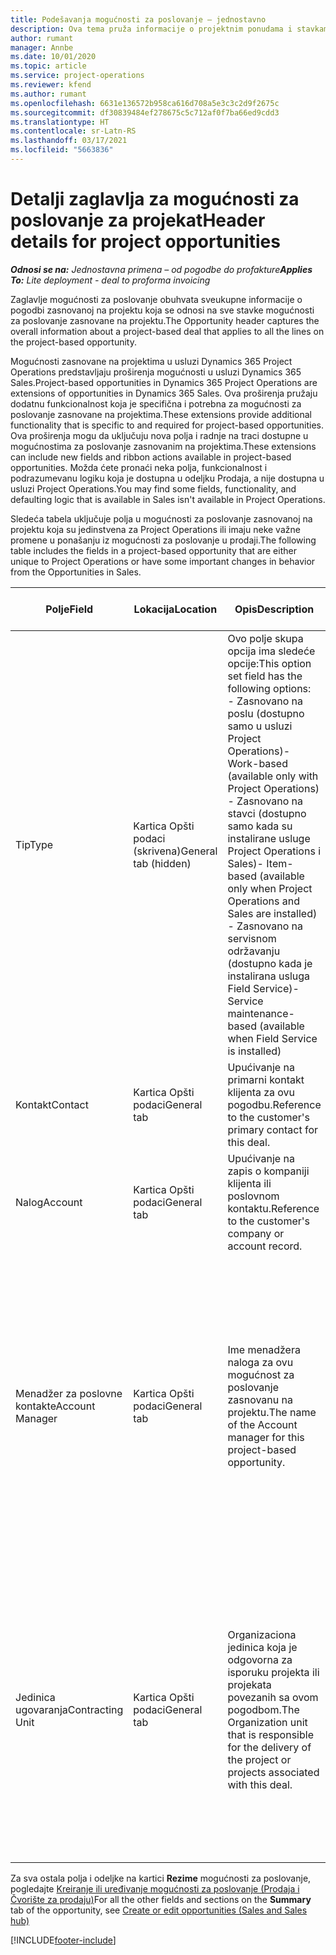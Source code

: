 ```yaml
---
title: Podešavanja mogućnosti za poslovanje – jednostavno
description: Ova tema pruža informacije o projektnim ponudama i stavkama mogućnosti za poslovanje zasnovanim na projektu.
author: rumant
manager: Annbe
ms.date: 10/01/2020
ms.topic: article
ms.service: project-operations
ms.reviewer: kfend
ms.author: rumant
ms.openlocfilehash: 6631e136572b958ca616d708a5e3c3c2d9f2675c
ms.sourcegitcommit: df30839484ef278675c5c712af0f7ba66ed9cdd3
ms.translationtype: HT
ms.contentlocale: sr-Latn-RS
ms.lasthandoff: 03/17/2021
ms.locfileid: "5663836"
---
```

# <a name="header-details-for-project-opportunities"></a><span data-ttu-id="8cb35-103">Detalji zaglavlja za mogućnosti za poslovanje za projekat</span><span class="sxs-lookup"><span data-stu-id="8cb35-103">Header details for project opportunities</span></span>

<span data-ttu-id="8cb35-104">_**Odnosi se na:** Jednostavna primena – od pogodbe do profakture_</span><span class="sxs-lookup"><span data-stu-id="8cb35-104">_**Applies To:** Lite deployment - deal to proforma invoicing_</span></span>

<span data-ttu-id="8cb35-105">Zaglavlje mogućnosti za poslovanje obuhvata sveukupne informacije o pogodbi zasnovanoj na projektu koja se odnosi na sve stavke mogućnosti za poslovanje zasnovane na projektu.</span><span class="sxs-lookup"><span data-stu-id="8cb35-105">The Opportunity header captures the overall information about a project-based deal that applies to all the lines on the project-based opportunity.</span></span>

<span data-ttu-id="8cb35-106">Mogućnosti zasnovane na projektima u usluzi Dynamics 365 Project Operations predstavljaju proširenja mogućnosti u usluzi Dynamics 365 Sales.</span><span class="sxs-lookup"><span data-stu-id="8cb35-106">Project-based opportunities in Dynamics 365 Project Operations are extensions of opportunities in Dynamics 365 Sales.</span></span> <span data-ttu-id="8cb35-107">Ova proširenja pružaju dodatnu funkcionalnost koja je specifična i potrebna za mogućnosti za poslovanje zasnovane na projektima.</span><span class="sxs-lookup"><span data-stu-id="8cb35-107">These extensions provide additional functionality that is specific to and required for project-based opportunities.</span></span> <span data-ttu-id="8cb35-108">Ova proširenja mogu da uključuju nova polja i radnje na traci dostupne u mogućnostima za poslovanje zasnovanim na projektima.</span><span class="sxs-lookup"><span data-stu-id="8cb35-108">These extensions can include new fields and ribbon actions available in project-based opportunities.</span></span> <span data-ttu-id="8cb35-109">Možda ćete pronaći neka polja, funkcionalnost i podrazumevanu logiku koja je dostupna u odeljku Prodaja, a nije dostupna u usluzi Project Operations.</span><span class="sxs-lookup"><span data-stu-id="8cb35-109">You may find some fields, functionality, and defaulting logic that is available in Sales isn't available in Project Operations.</span></span>

<span data-ttu-id="8cb35-110">Sledeća tabela uključuje polja u mogućnosti za poslovanje zasnovanoj na projektu koja su jedinstvena za Project Operations ili imaju neke važne promene u ponašanju iz mogućnosti za poslovanje u prodaji.</span><span class="sxs-lookup"><span data-stu-id="8cb35-110">The following table includes the fields in a project-based opportunity that are either unique to Project Operations or have some important changes in behavior from the Opportunities in Sales.</span></span>

| <span data-ttu-id="8cb35-111">**Polje**</span><span class="sxs-lookup"><span data-stu-id="8cb35-111">**Field**</span></span> | <span data-ttu-id="8cb35-112">**Lokacija**</span><span class="sxs-lookup"><span data-stu-id="8cb35-112">**Location**</span></span> | <span data-ttu-id="8cb35-113">**Opis**</span><span class="sxs-lookup"><span data-stu-id="8cb35-113">**Description**</span></span> | <span data-ttu-id="8cb35-114">**Posledični uticaj**</span><span class="sxs-lookup"><span data-stu-id="8cb35-114">**Downstream impact**</span></span> |
| --- | --- | --- | --- |
| <span data-ttu-id="8cb35-115">Tip</span><span class="sxs-lookup"><span data-stu-id="8cb35-115">Type</span></span> | <span data-ttu-id="8cb35-116">Kartica Opšti podaci (skrivena)</span><span class="sxs-lookup"><span data-stu-id="8cb35-116">General tab (hidden)</span></span> | <span data-ttu-id="8cb35-117">Ovo polje skupa opcija ima sledeće opcije:</span><span class="sxs-lookup"><span data-stu-id="8cb35-117">This option set field has the following options:</span></span></br><span data-ttu-id="8cb35-118">- Zasnovano na poslu (dostupno samo u usluzi Project Operations)</span><span class="sxs-lookup"><span data-stu-id="8cb35-118">- Work-based (available only with Project Operations)</span></span></br><span data-ttu-id="8cb35-119">- Zasnovano na stavci (dostupno samo kada su instalirane usluge Project Operations i Sales)</span><span class="sxs-lookup"><span data-stu-id="8cb35-119">- Item-based (available only when Project Operations and Sales are installed)</span></span></br><span data-ttu-id="8cb35-120">- Zasnovano na servisnom održavanju (dostupno kada je instalirana usluga Field Service)</span><span class="sxs-lookup"><span data-stu-id="8cb35-120">- Service maintenance-based (available when Field Service is installed)</span></span> | <span data-ttu-id="8cb35-121">Kada koristite Project Operations, ova vrednost polja se automatski postavlja na opciju **Zasnovano na poslu**, koja klasifikuje mogućnost za poslovanje kao zasnovanu na projektu.</span><span class="sxs-lookup"><span data-stu-id="8cb35-121">When you use Project Operations, this field value is automatically set to **Work-based** which classifies the Opportunity as project-based.</span></span> <span data-ttu-id="8cb35-122">Mogućnost za poslovanje treba da se zasniva na projektu kako bi se omogućila sva proširenja i funkcije specifične za projekat u procesu prodaje za ovu pogodbu.</span><span class="sxs-lookup"><span data-stu-id="8cb35-122">An Opportunity should be project-based to enable all project-specific extensions and functionality in the downstream sales process for this deal.</span></span> |
| <span data-ttu-id="8cb35-123">Kontakt</span><span class="sxs-lookup"><span data-stu-id="8cb35-123">Contact</span></span> | <span data-ttu-id="8cb35-124">Kartica Opšti podaci</span><span class="sxs-lookup"><span data-stu-id="8cb35-124">General tab</span></span> | <span data-ttu-id="8cb35-125">Upućivanje na primarni kontakt klijenta za ovu pogodbu.</span><span class="sxs-lookup"><span data-stu-id="8cb35-125">Reference to the customer's primary contact for this deal.</span></span> | |
| <span data-ttu-id="8cb35-126">Nalog</span><span class="sxs-lookup"><span data-stu-id="8cb35-126">Account</span></span> | <span data-ttu-id="8cb35-127">Kartica Opšti podaci</span><span class="sxs-lookup"><span data-stu-id="8cb35-127">General tab</span></span> | <span data-ttu-id="8cb35-128">Upućivanje na zapis o kompaniji klijenta ili poslovnom kontaktu.</span><span class="sxs-lookup"><span data-stu-id="8cb35-128">Reference to the customer's company or account record.</span></span> | |
| <span data-ttu-id="8cb35-129">Menadžer za poslovne kontakte</span><span class="sxs-lookup"><span data-stu-id="8cb35-129">Account Manager</span></span> | <span data-ttu-id="8cb35-130">Kartica Opšti podaci</span><span class="sxs-lookup"><span data-stu-id="8cb35-130">General tab</span></span> | <span data-ttu-id="8cb35-131">Ime menadžera naloga za ovu mogućnost za poslovanje zasnovanu na projektu.</span><span class="sxs-lookup"><span data-stu-id="8cb35-131">The name of the Account manager for this project-based opportunity.</span></span> | <span data-ttu-id="8cb35-132">Menadžer poslovnog kontakta je odgovoran za upravljanje odnosom sa klijentom kroz završetak ovog projekta.</span><span class="sxs-lookup"><span data-stu-id="8cb35-132">The Account manager is responsible for managing the relationship with the customer through the completion of this project.</span></span> <span data-ttu-id="8cb35-133">Na osnovu zapisa resursa koji može da se rezerviše povezanog sa menadžerom naloga, ugovorna jedinica je podrazumevana.</span><span class="sxs-lookup"><span data-stu-id="8cb35-133">Based on the bookable resource record tied to the Account manager, the contracting unit is defaulted.</span></span> |
| <span data-ttu-id="8cb35-134">Jedinica ugovaranja</span><span class="sxs-lookup"><span data-stu-id="8cb35-134">Contracting Unit</span></span> | <span data-ttu-id="8cb35-135">Kartica Opšti podaci</span><span class="sxs-lookup"><span data-stu-id="8cb35-135">General tab</span></span> | <span data-ttu-id="8cb35-136">Organizaciona jedinica koja je odgovorna za isporuku projekta ili projekata povezanih sa ovom pogodbom.</span><span class="sxs-lookup"><span data-stu-id="8cb35-136">The Organization unit that is responsible for the delivery of the project or projects associated with this deal.</span></span> | <span data-ttu-id="8cb35-137">Ugovorna jedinica je odeljenje preduzeća koje će završiti projekte nakon zaključenja pogodbe.</span><span class="sxs-lookup"><span data-stu-id="8cb35-137">The contracting unit is the division of the company that will complete the project(s) after the deal is closed.</span></span> <span data-ttu-id="8cb35-138">Svaka ugovorna jedinica ima valutu i ona se koristi za izveštavanje o procenjenim i stvarnim troškovima nastalim tokom projekta.</span><span class="sxs-lookup"><span data-stu-id="8cb35-138">Every contracting unit has a currency, and this currency is used to report estimated and actual costs incurred during the project.</span></span> |

<span data-ttu-id="8cb35-139">Za sva ostala polja i odeljke na kartici **Rezime** mogućnosti za poslovanje, pogledajte [Kreiranje ili uređivanje mogućnosti za poslovanje (Prodaja i Čvorište za prodaju)](https://docs.microsoft.com/dynamics365/sales-enterprise/create-edit-opportunity-sales)</span><span class="sxs-lookup"><span data-stu-id="8cb35-139">For all the other fields and sections on the **Summary** tab of the opportunity, see [Create or edit opportunities (Sales and Sales hub)](https://docs.microsoft.com/dynamics365/sales-enterprise/create-edit-opportunity-sales)</span></span>


[!INCLUDE[footer-include](../../includes/footer-banner.md)]
